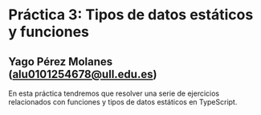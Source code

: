# Práctica 3: Tipos de datos estáticos y funciones
## Yago Pérez Molanes (alu0101254678@ull.edu.es)
En esta práctica tendremos que resolver una serie de ejercicios relacionados con 
funciones y tipos de datos estáticos en TypeScript.